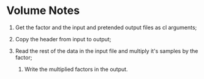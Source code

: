 # Volume Notes

1. Get the factor and the input and pretended output files as cl arguments;

2. Copy the header from input to output;

3. Read the rest of the data in the input file and multiply it's samples by the factor;

    1. Write the multiplied factors in the output.